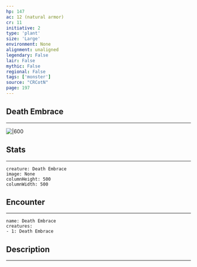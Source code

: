 ```yaml
---
hp: 147
ac: 12 (natural armor)
cr: 11
initiative: 2
type: 'plant'    
size: 'Large'
environment: None
alignment: unaligned
legendary: False
lair: False
mythic: False
regional: False
tags: ['monster']
source: "CRCotN"
page: 197
---
```


## Death Embrace
---

![|600](D:/Program%20Files/5e.tools/img/bestiary/CRCotN/Death%20Embrace.webp)

## Stats
---

```statblock
creature: Death Embrace
image: None
columnHeight: 500
columnWidth: 500
```

## Encounter
---

```encounter-table
name: Death Embrace
creatures:
- 1: Death Embrace
```

## Description
---




